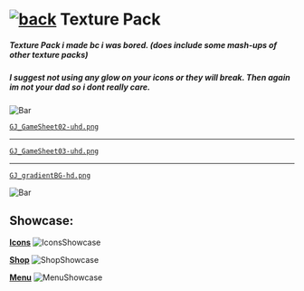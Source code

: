 # [![back](https://cdn.discordapp.com/emojis/887168885747511396?size=32)](https://dxrpy.github.io/Dxrpys-Garbage-Website) Texture Pack

##### Texture Pack i made bc i was bored. (does include some mash-ups of other texture packs)
##### I suggest not using any glow on your icons or they will break. Then again im not your dad so i dont really care.

![`Bar`](https://cdn.discordapp.com/attachments/584355797366997002/889006586406772746/4M7IWwP.png)

[`GJ_GameSheet02-uhd.png`](https://cdn.discordapp.com/attachments/584355797366997002/888748003324739584/GJ_GameSheet02-uhd.png)

---

[`GJ_GameSheet03-uhd.png`](https://i.imgur.com/yRIvPDK.png)

---

[`GJ_gradientBG-hd.png`](https://cdn.discordapp.com/attachments/584355797366997002/888751059940564992/GJ_gradientBG-hd.png)

![`Bar`](https://cdn.discordapp.com/attachments/584355797366997002/889006586406772746/4M7IWwP.png)

## Showcase:

<ins>**Icons**</ins>
![`IconsShowcase`](https://cdn.discordapp.com/attachments/584355797366997002/889022701216350248/unknown.png)

<ins>**Shop**</ins>
![`ShopShowcase`](https://cdn.discordapp.com/attachments/584355797366997002/889023093035630682/unknown.png)

<ins>**Menu**</ins>
![`MenuShowcase`](https://cdn.discordapp.com/attachments/584355797366997002/889023270043668530/unknown.png)
